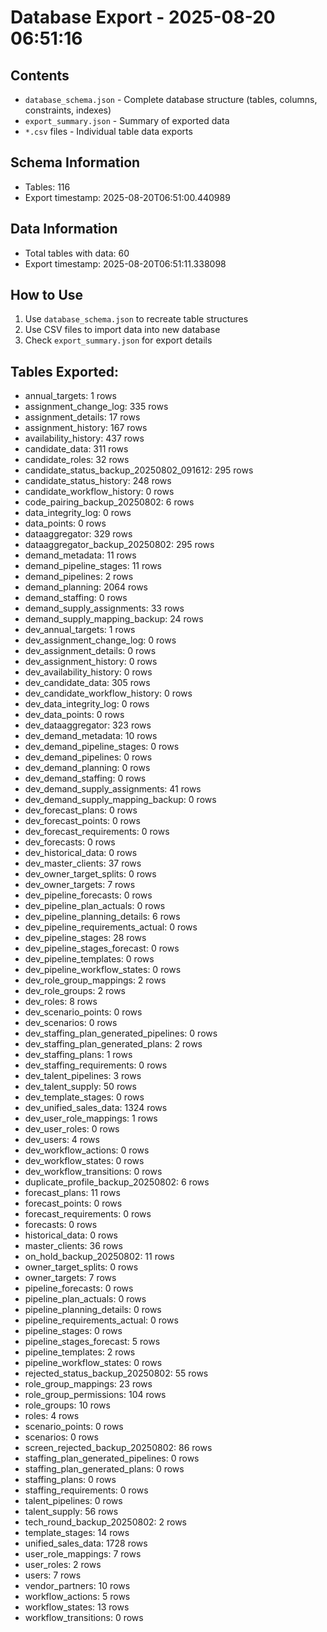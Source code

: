# Database Export - 2025-08-20 06:51:16

## Contents
- `database_schema.json` - Complete database structure (tables, columns, constraints, indexes)
- `export_summary.json` - Summary of exported data
- `*.csv` files - Individual table data exports

## Schema Information
- Tables: 116
- Export timestamp: 2025-08-20T06:51:00.440989

## Data Information
- Total tables with data: 60
- Export timestamp: 2025-08-20T06:51:11.338098

## How to Use
1. Use `database_schema.json` to recreate table structures
2. Use CSV files to import data into new database
3. Check `export_summary.json` for export details

## Tables Exported:
- annual_targets: 1 rows
- assignment_change_log: 335 rows
- assignment_details: 17 rows
- assignment_history: 167 rows
- availability_history: 437 rows
- candidate_data: 311 rows
- candidate_roles: 32 rows
- candidate_status_backup_20250802_091612: 295 rows
- candidate_status_history: 248 rows
- candidate_workflow_history: 0 rows
- code_pairing_backup_20250802: 6 rows
- data_integrity_log: 0 rows
- data_points: 0 rows
- dataaggregator: 329 rows
- dataaggregator_backup_20250802: 295 rows
- demand_metadata: 11 rows
- demand_pipeline_stages: 11 rows
- demand_pipelines: 2 rows
- demand_planning: 2064 rows
- demand_staffing: 0 rows
- demand_supply_assignments: 33 rows
- demand_supply_mapping_backup: 24 rows
- dev_annual_targets: 1 rows
- dev_assignment_change_log: 0 rows
- dev_assignment_details: 0 rows
- dev_assignment_history: 0 rows
- dev_availability_history: 0 rows
- dev_candidate_data: 305 rows
- dev_candidate_workflow_history: 0 rows
- dev_data_integrity_log: 0 rows
- dev_data_points: 0 rows
- dev_dataaggregator: 323 rows
- dev_demand_metadata: 10 rows
- dev_demand_pipeline_stages: 0 rows
- dev_demand_pipelines: 0 rows
- dev_demand_planning: 0 rows
- dev_demand_staffing: 0 rows
- dev_demand_supply_assignments: 41 rows
- dev_demand_supply_mapping_backup: 0 rows
- dev_forecast_plans: 0 rows
- dev_forecast_points: 0 rows
- dev_forecast_requirements: 0 rows
- dev_forecasts: 0 rows
- dev_historical_data: 0 rows
- dev_master_clients: 37 rows
- dev_owner_target_splits: 0 rows
- dev_owner_targets: 7 rows
- dev_pipeline_forecasts: 0 rows
- dev_pipeline_plan_actuals: 0 rows
- dev_pipeline_planning_details: 6 rows
- dev_pipeline_requirements_actual: 0 rows
- dev_pipeline_stages: 28 rows
- dev_pipeline_stages_forecast: 0 rows
- dev_pipeline_templates: 0 rows
- dev_pipeline_workflow_states: 0 rows
- dev_role_group_mappings: 2 rows
- dev_role_groups: 2 rows
- dev_roles: 8 rows
- dev_scenario_points: 0 rows
- dev_scenarios: 0 rows
- dev_staffing_plan_generated_pipelines: 0 rows
- dev_staffing_plan_generated_plans: 2 rows
- dev_staffing_plans: 1 rows
- dev_staffing_requirements: 0 rows
- dev_talent_pipelines: 3 rows
- dev_talent_supply: 50 rows
- dev_template_stages: 0 rows
- dev_unified_sales_data: 1324 rows
- dev_user_role_mappings: 1 rows
- dev_user_roles: 0 rows
- dev_users: 4 rows
- dev_workflow_actions: 0 rows
- dev_workflow_states: 0 rows
- dev_workflow_transitions: 0 rows
- duplicate_profile_backup_20250802: 6 rows
- forecast_plans: 11 rows
- forecast_points: 0 rows
- forecast_requirements: 0 rows
- forecasts: 0 rows
- historical_data: 0 rows
- master_clients: 36 rows
- on_hold_backup_20250802: 11 rows
- owner_target_splits: 0 rows
- owner_targets: 7 rows
- pipeline_forecasts: 0 rows
- pipeline_plan_actuals: 0 rows
- pipeline_planning_details: 0 rows
- pipeline_requirements_actual: 0 rows
- pipeline_stages: 0 rows
- pipeline_stages_forecast: 5 rows
- pipeline_templates: 2 rows
- pipeline_workflow_states: 0 rows
- rejected_status_backup_20250802: 55 rows
- role_group_mappings: 23 rows
- role_group_permissions: 104 rows
- role_groups: 10 rows
- roles: 4 rows
- scenario_points: 0 rows
- scenarios: 0 rows
- screen_rejected_backup_20250802: 86 rows
- staffing_plan_generated_pipelines: 0 rows
- staffing_plan_generated_plans: 0 rows
- staffing_plans: 0 rows
- staffing_requirements: 0 rows
- talent_pipelines: 0 rows
- talent_supply: 56 rows
- tech_round_backup_20250802: 2 rows
- template_stages: 14 rows
- unified_sales_data: 1728 rows
- user_role_mappings: 7 rows
- user_roles: 2 rows
- users: 7 rows
- vendor_partners: 10 rows
- workflow_actions: 5 rows
- workflow_states: 13 rows
- workflow_transitions: 0 rows
